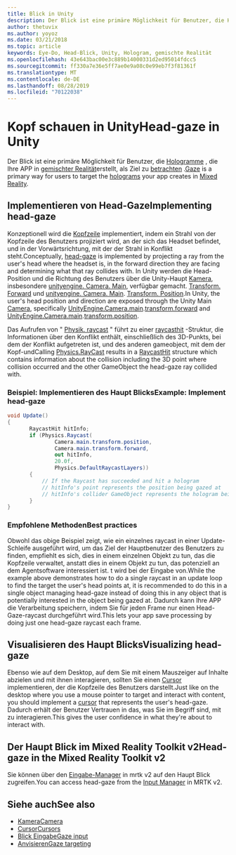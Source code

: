 ```yaml
---
title: Blick in Unity
description: Der Blick ist eine primäre Möglichkeit für Benutzer, die Hologramme, die Ihre APP in gemischter Realität erstellt, als Ziel zu betrachten.
author: thetuvix
ms.author: yoyoz
ms.date: 03/21/2018
ms.topic: article
keywords: Eye-Do, Head-Blick, Unity, Hologram, gemischte Realität
ms.openlocfilehash: 43e643bac00e3c889b14000331d2ed95014fdcc5
ms.sourcegitcommit: ff330a7e36e5ff7ae0e9a08c0e99eb7f3f81361f
ms.translationtype: MT
ms.contentlocale: de-DE
ms.lasthandoff: 08/28/2019
ms.locfileid: "70122038"
---
```

# <a name="head-gaze-in-unity"></a><span data-ttu-id="32ac9-104">Kopf schauen in Unity</span><span class="sxs-lookup"><span data-stu-id="32ac9-104">Head-gaze in Unity</span></span>

<span data-ttu-id="32ac9-105">Der Blick ist eine primäre Möglichkeit für Benutzer, die [Hologramme](hologram.md) , die Ihre APP in [gemischter Realität](mixed-reality.md)erstellt, als Ziel zu [betrachten](gaze.md) .</span><span class="sxs-lookup"><span data-stu-id="32ac9-105">[Gaze](gaze.md) is a primary way for users to target the [holograms](hologram.md) your app creates in [Mixed Reality](mixed-reality.md).</span></span>


## <a name="implementing-head-gaze"></a><span data-ttu-id="32ac9-106">Implementieren von Head-Gaze</span><span class="sxs-lookup"><span data-stu-id="32ac9-106">Implementing head-gaze</span></span>

<span data-ttu-id="32ac9-107">Konzeptionell wird die [Kopfzeile](gaze.md) implementiert, indem ein Strahl von der Kopfzeile des Benutzers projiziert wird, an der sich das Headset befindet, und in der Vorwärtsrichtung, mit der der Strahl in Konflikt steht.</span><span class="sxs-lookup"><span data-stu-id="32ac9-107">Conceptually, [head-gaze](gaze.md) is implemented by projecting a ray from the user's head where the headset is, in the forward direction they are facing and determining what that ray collides with.</span></span> <span data-ttu-id="32ac9-108">In Unity werden die Head-Position und die Richtung des Benutzers über die Unity-Haupt [Kamera](camera-in-unity.md), insbesondere [unityengine. Camera. Main](http://docs.unity3d.com/ScriptReference/Camera-main.html), verfügbar gemacht. [Transform. Forward](http://docs.unity3d.com/ScriptReference/Transform-forward.html) und [unityengine. Camera. Main](http://docs.unity3d.com/ScriptReference/Camera-main.html). [Transform. Position](http://docs.unity3d.com/ScriptReference/Transform-position.html).</span><span class="sxs-lookup"><span data-stu-id="32ac9-108">In Unity, the user's head position and direction are exposed through the Unity Main [Camera](camera-in-unity.md), specifically [UnityEngine.Camera.main](http://docs.unity3d.com/ScriptReference/Camera-main.html).[transform.forward](http://docs.unity3d.com/ScriptReference/Transform-forward.html) and [UnityEngine.Camera.main](http://docs.unity3d.com/ScriptReference/Camera-main.html).[transform.position](http://docs.unity3d.com/ScriptReference/Transform-position.html).</span></span>

<span data-ttu-id="32ac9-109">Das Aufrufen von " [Physik. raycast](http://docs.unity3d.com/ScriptReference/Physics.Raycast.html) " führt zu einer [raycasthit](http://docs.unity3d.com/ScriptReference/RaycastHit.html) -Struktur, die Informationen über den Konflikt enthält, einschließlich des 3D-Punkts, bei dem der Konflikt aufgetreten ist, und des anderen gameobject, mit dem der Kopf-und</span><span class="sxs-lookup"><span data-stu-id="32ac9-109">Calling [Physics.RayCast](http://docs.unity3d.com/ScriptReference/Physics.Raycast.html) results in a [RaycastHit](http://docs.unity3d.com/ScriptReference/RaycastHit.html) structure which contains information about the collision including the 3D point where collision occurred and the other GameObject the head-gaze ray collided with.</span></span>

### <a name="example-implement-head-gaze"></a><span data-ttu-id="32ac9-110">Beispiel: Implementieren des Haupt Blicks</span><span class="sxs-lookup"><span data-stu-id="32ac9-110">Example: Implement head-gaze</span></span>

```cs
void Update()
{
       RaycastHit hitInfo;
       if (Physics.Raycast(
               Camera.main.transform.position,
               Camera.main.transform.forward,
               out hitInfo,
               20.0f,
               Physics.DefaultRaycastLayers))
       {
           // If the Raycast has succeeded and hit a hologram
           // hitInfo's point represents the position being gazed at
           // hitInfo's collider GameObject represents the hologram being gazed at
       }
}
```

### <a name="best-practices"></a><span data-ttu-id="32ac9-111">Empfohlene Methoden</span><span class="sxs-lookup"><span data-stu-id="32ac9-111">Best practices</span></span>

<span data-ttu-id="32ac9-112">Obwohl das obige Beispiel zeigt, wie ein einzelnes raycast in einer Update-Schleife ausgeführt wird, um das Ziel der Hauptbenutzer des Benutzers zu finden, empfiehlt es sich, dies in einem einzelnen Objekt zu tun, das die Kopfzeile verwaltet, anstatt dies in einem Objekt zu tun, das potenziell an dem Agentsoftware interessiert ist. t wird bei der Eingabe von.</span><span class="sxs-lookup"><span data-stu-id="32ac9-112">While the example above demonstrates how to do a single raycast in an update loop to find the target the user's head points at, it is recommended to do this in a single object managing head-gaze instead of doing this in any object that is potentially interested in the object being gazed at.</span></span> <span data-ttu-id="32ac9-113">Dadurch kann Ihre APP die Verarbeitung speichern, indem Sie für jeden Frame nur einen Head-Gaze-raycast durchgeführt wird.</span><span class="sxs-lookup"><span data-stu-id="32ac9-113">This lets your app save processing by doing just one head-gaze raycast each frame.</span></span>

## <a name="visualizing-head-gaze"></a><span data-ttu-id="32ac9-114">Visualisieren des Haupt Blicks</span><span class="sxs-lookup"><span data-stu-id="32ac9-114">Visualizing head-gaze</span></span>

<span data-ttu-id="32ac9-115">Ebenso wie auf dem Desktop, auf dem Sie mit einem Mauszeiger auf Inhalte abzielen und mit ihnen interagieren, sollten Sie einen [Cursor](cursors.md) implementieren, der die Kopfzeile des Benutzers darstellt.</span><span class="sxs-lookup"><span data-stu-id="32ac9-115">Just like on the desktop where you use a mouse pointer to target and interact with content, you should implement a [cursor](cursors.md) that represents the user's head-gaze.</span></span> <span data-ttu-id="32ac9-116">Dadurch erhält der Benutzer Vertrauen in das, was Sie im Begriff sind, mit zu interagieren.</span><span class="sxs-lookup"><span data-stu-id="32ac9-116">This gives the user confidence in what they're about to interact with.</span></span>

## <a name="head-gaze-in-the-mixed-reality-toolkit-v2"></a><span data-ttu-id="32ac9-117">Der Haupt Blick im Mixed Reality Toolkit v2</span><span class="sxs-lookup"><span data-stu-id="32ac9-117">Head-gaze in the Mixed Reality Toolkit v2</span></span>
<span data-ttu-id="32ac9-118">Sie können über den [Eingabe-Manager](https://microsoft.github.io/MixedRealityToolkit-Unity/Documentation/Input/Overview.html) in mrtk v2 auf den Haupt Blick zugreifen.</span><span class="sxs-lookup"><span data-stu-id="32ac9-118">You can access head-gaze from the [Input Manager](https://microsoft.github.io/MixedRealityToolkit-Unity/Documentation/Input/Overview.html) in MRTK v2.</span></span>

## <a name="see-also"></a><span data-ttu-id="32ac9-119">Siehe auch</span><span class="sxs-lookup"><span data-stu-id="32ac9-119">See also</span></span>
* [<span data-ttu-id="32ac9-120">Kamera</span><span class="sxs-lookup"><span data-stu-id="32ac9-120">Camera</span></span>](camera-in-unity.md)
* [<span data-ttu-id="32ac9-121">Cursor</span><span class="sxs-lookup"><span data-stu-id="32ac9-121">Cursors</span></span>](cursors.md)
* [<span data-ttu-id="32ac9-122">Blick Eingabe</span><span class="sxs-lookup"><span data-stu-id="32ac9-122">Gaze input</span></span>](gaze.md)
* [<span data-ttu-id="32ac9-123">Anvisieren</span><span class="sxs-lookup"><span data-stu-id="32ac9-123">Gaze targeting</span></span>](gaze-targeting.md)
